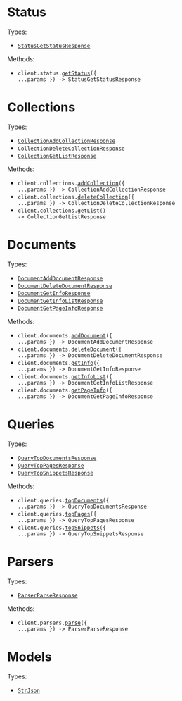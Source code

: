 # Status

Types:

- <code><a href="./src/resources/status.ts">StatusGetStatusResponse</a></code>

Methods:

- <code title="post /status/get-status">client.status.<a href="./src/resources/status.ts">getStatus</a>({ ...params }) -> StatusGetStatusResponse</code>

# Collections

Types:

- <code><a href="./src/resources/collections.ts">CollectionAddCollectionResponse</a></code>
- <code><a href="./src/resources/collections.ts">CollectionDeleteCollectionResponse</a></code>
- <code><a href="./src/resources/collections.ts">CollectionGetListResponse</a></code>

Methods:

- <code title="post /collections/add-collection">client.collections.<a href="./src/resources/collections.ts">addCollection</a>({ ...params }) -> CollectionAddCollectionResponse</code>
- <code title="post /collections/delete-collection">client.collections.<a href="./src/resources/collections.ts">deleteCollection</a>({ ...params }) -> CollectionDeleteCollectionResponse</code>
- <code title="post /collections/get-collection-list">client.collections.<a href="./src/resources/collections.ts">getList</a>() -> CollectionGetListResponse</code>

# Documents

Types:

- <code><a href="./src/resources/documents.ts">DocumentAddDocumentResponse</a></code>
- <code><a href="./src/resources/documents.ts">DocumentDeleteDocumentResponse</a></code>
- <code><a href="./src/resources/documents.ts">DocumentGetInfoResponse</a></code>
- <code><a href="./src/resources/documents.ts">DocumentGetInfoListResponse</a></code>
- <code><a href="./src/resources/documents.ts">DocumentGetPageInfoResponse</a></code>

Methods:

- <code title="post /documents/add-document">client.documents.<a href="./src/resources/documents.ts">addDocument</a>({ ...params }) -> DocumentAddDocumentResponse</code>
- <code title="post /documents/delete-document">client.documents.<a href="./src/resources/documents.ts">deleteDocument</a>({ ...params }) -> DocumentDeleteDocumentResponse</code>
- <code title="post /documents/get-document-info">client.documents.<a href="./src/resources/documents.ts">getInfo</a>({ ...params }) -> DocumentGetInfoResponse</code>
- <code title="post /documents/get-document-info-list">client.documents.<a href="./src/resources/documents.ts">getInfoList</a>({ ...params }) -> DocumentGetInfoListResponse</code>
- <code title="post /documents/get-page-info">client.documents.<a href="./src/resources/documents.ts">getPageInfo</a>({ ...params }) -> DocumentGetPageInfoResponse</code>

# Queries

Types:

- <code><a href="./src/resources/queries.ts">QueryTopDocumentsResponse</a></code>
- <code><a href="./src/resources/queries.ts">QueryTopPagesResponse</a></code>
- <code><a href="./src/resources/queries.ts">QueryTopSnippetsResponse</a></code>

Methods:

- <code title="post /queries/top-documents">client.queries.<a href="./src/resources/queries.ts">topDocuments</a>({ ...params }) -> QueryTopDocumentsResponse</code>
- <code title="post /queries/top-pages">client.queries.<a href="./src/resources/queries.ts">topPages</a>({ ...params }) -> QueryTopPagesResponse</code>
- <code title="post /queries/top-snippets">client.queries.<a href="./src/resources/queries.ts">topSnippets</a>({ ...params }) -> QueryTopSnippetsResponse</code>

# Parsers

Types:

- <code><a href="./src/resources/parsers.ts">ParserParseResponse</a></code>

Methods:

- <code title="post /parsers/parse-document">client.parsers.<a href="./src/resources/parsers.ts">parse</a>({ ...params }) -> ParserParseResponse</code>

# Models

Types:

- <code><a href="./src/resources/models.ts">StrJson</a></code>

